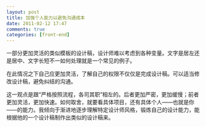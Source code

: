 ```yaml
---
layout: post
title: 加强个人能力以避免沟通成本
date: 2011-02-12 17:47
comments: true
categories: [front-end]
---
```


一部分更加灵活的类似模板的设计稿，设计师难以考虑到各种变量。文字是居左还是居中、文字长短不一如何处理就是一个常见的例子。

在此情况之下自己应更加灵活，了解自己的权限不仅仅是完成设计稿。可以适当修改设计稿，避免纠结的沟通。

这一观点是跟“严格按照流程，各司其职”相左的。后者更加严密，更加缓慢；前者更加灵活，更加快速。如何取舍，就要看具体项目，还有具体个人——也就是你——的能力。我倾向于渐进地逐步理解特定设计师风格，锻炼自己的设计能力，能根据他的一个设计稿制作出类似的设计稿来。

